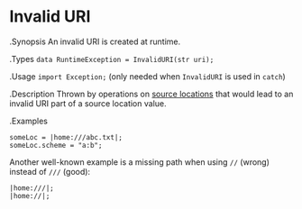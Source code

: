 # Invalid URI

.Synopsis
An invalid URI is created at runtime.

.Types
`data RuntimeException = InvalidURI(str uri);`
       
.Usage
`import Exception;` (only needed when `InvalidURI` is used in `catch`)

.Description
Thrown by operations on [source locations]((Rascal:Values-Location)) that would 
lead to an invalid URI part of a source location value.

.Examples

```rascal-shell,error
someLoc = |home:///abc.txt|;
someLoc.scheme = "a:b";
```

Another well-known example is a missing path when using `//` (wrong) instead of `///` (good):
```rascal-shell,error
|home:///|;
|home://|;
```
